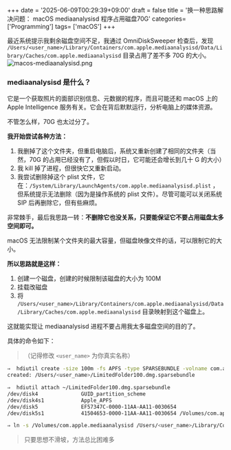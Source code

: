 +++
date = '2025-06-09T00:29:39+09:00'
draft = false
title = '换一种思路解决问题： macOS mediaanalysisd 程序占用磁盘70G'
categories= ['Programming']
tags= ['macOS']
+++

最近系统提示我剩余磁盘空间不足，我通过 OmniDiskSweeper 检查后，发现 `/Users/<user_name>/Library/Containers/com.apple.mediaanalysisd/Data/Library/Caches/com.apple.mediaanalysisd` 目录占用了差不多 70G 的大小。
![macos-mediaanalysisd.png](/img/macos-mediaanalysisd.png)

### mediaanalysisd 是什么？

它是一个获取照片的面部识别信息、元数据的程序，而且可能还和 macOS 上的 Apple Intelligence 服务有关。它会在背后默默运行，分析电脑上的媒体资源。

不管怎么样，70G 也太过分了。

**我开始尝试各种方法：**

1. 我删掉了这个文件夹，但重启电脑后，系统又重新创建了相同的文件夹（当然，70G 的占用已经没有了，但假以时日，它可能还会增长到几十 G 的大小）
2. 我 kill 掉了进程，但很快它又重新启动。
3. 我尝试删除掉这个 plist 文件，它在：`/System/Library/LaunchAgents/com.apple.mediaanalysisd.plist` ，但系统提示无法删除（因为是操作系统的 plist 文件）。尽管可能可以关闭系统 SIP 后再删除它，但有些麻烦。

非常棘手，最后我思路一转：**不删除它也没关系，只要能保证它不要占用磁盘太多空间即可。**

macOS 无法限制某个文件夹的最大容量，但磁盘映像文件的话，可以限制它的大小。

**所以思路就是这样：**

1. 创建一个磁盘，创建的时候限制该磁盘的大小为 100M
2. 挂载改磁盘
3. 将 `/Users/<user_name>/Library/Containers/com.apple.mediaanalysisd/Data/Library/Caches/com.apple.mediaanalysisd` 目录映射到这个磁盘上。

这就能实现让 mediaanalysisd 进程不要占用我太多磁盘空间的目的了。

具体的命令如下：

> （记得修改 `<user_name>` 为你真实名称）

```bash
⇒  hdiutil create -size 100m -fs APFS -type SPARSEBUNDLE -volname com.apple.mediaanalysisd ~/LimitedFolder100.dmg
created: /Users/<user_name>/LimitedFolder100.dmg.sparsebundle

⇒  hdiutil attach ~/LimitedFolder100.dmg.sparsebundle
/dev/disk4          	GUID_partition_scheme
/dev/disk4s1        	Apple_APFS
/dev/disk5          	EF57347C-0000-11AA-AA11-0030654
/dev/disk5s1        	41504653-0000-11AA-AA11-0030654	/Volumes/com.apple.mediaanalysisd

⇒ ln -s /Volumes/com.apple.mediaanalysisd /Users/<user_name>/Library/Containers/com.apple.mediaanalysisd/Data/Library/Caches
```

> 只要思想不滑坡，方法总比困难多
